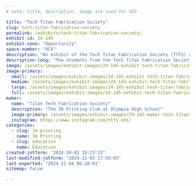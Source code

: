 ```yaml
---
# note: title, description, image are used for SEO

title: "Tech Titan Fabrication Society"
slug: tech-titan-fabrication-society
permalink: /exhibits/tech-titan-fabrication-society/
exhibit-id: 24-145
exhibit-zone: "Opportunity"
space-number: "OC4"
description: "An exhibit of the Tech Titan Fabrication Society (TTFS) at Olympia High School"
description-long: "The students from the Tech Titan Fabrication Society will be exhibiting information about the club, what they've learned and created, in addition to sharing the services they would like to offer to the local community. "
image: /assets/images/exhibit-images/24-145-exhibit-tech-titan-fabrication-society-ttfs-large.jpg
image-primary: 
  small: /assets/images/exhibit-images/24-145-exhibit-tech-titan-fabrication-society-ttfs-small.jpg
  medium: /assets/images/exhibit-images/24-145-exhibit-tech-titan-fabrication-society-ttfs-medium.jpg
  large: /assets/images/exhibit-images/24-145-exhibit-tech-titan-fabrication-society-ttfs-large.jpg
  full: /assets/images/exhibit-images/24-145-exhibit-tech-titan-fabrication-society-ttfs-full.jpg
maker: 
  name: "Titan Tech Fabrication Society"
  description: "The 3D Printing Club at Olympia High School"
  image-primary: /assets/images/exhibit-images/24-145-maker-tech-titan-fabrication-society-ttfs-logo-medium.png
  instagram: https://www.instagram.com/ttfs_ohs/
categories: 
  - slug: 3d-printing
    name: 3D Printing
  - slug: education
    name: Education
created-jotform: "2024-10-02 10:23:33"
last-modified-jotform: "2024-11-03 17:59:05"
last-exported: "2024-11-04 06:28:01"
sitemap: false

---
```

